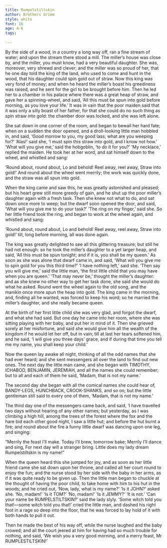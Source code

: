 ```yaml
---
title: Rumpelstiltskin
author: Brothers Grimm
style: white
font: 16
age: 4-6
tags:
  
---
```


By the side of a wood, in a country a long way off, ran a fine stream of water; and upon the stream there stood a mill. The miller’s house was close by, and the miller, you must know, had a very beautiful daughter. She was, moreover, very shrewd and clever; and the miller was so proud of her, that he one day told the king of the land, who used to come and hunt in the wood, that his daughter could spin gold out of straw. Now this king was very fond of money; and when he heard the miller’s boast his greediness was raised, and he sent for the girl to be brought before him. Then he led her to a chamber in his palace where there was a great heap of straw, and gave her a spinning-wheel, and said, ‘All this must be spun into gold before morning, as you love your life.’ It was in vain that the poor maiden said that it was only a silly boast of her father, for that she could do no such thing as spin straw into gold: the chamber door was locked, and she was left alone.

She sat down in one corner of the room, and began to bewail her hard fate; when on a sudden the door opened, and a droll-looking little man hobbled in, and said, ‘Good morrow to you, my good lass; what are you weeping for?’ ‘Alas!’ said she, ‘I must spin this straw into gold, and I know not how.’ ‘What will you give me,’ said the hobgoblin, ‘to do it for you?’ ‘My necklace,’ replied the maiden. He took her at her word, and sat himself down to the wheel, and whistled and sang:

 ‘Round about, round about,
    Lo and behold!
  Reel away, reel away,
    Straw into gold!’
And round about the wheel went merrily; the work was quickly done, and the straw was all spun into gold.

When the king came and saw this, he was greatly astonished and pleased; but his heart grew still more greedy of gain, and he shut up the poor miller’s daughter again with a fresh task. Then she knew not what to do, and sat down once more to weep; but the dwarf soon opened the door, and said, ‘What will you give me to do your task?’ ‘The ring on my finger,’ said she. So her little friend took the ring, and began to work at the wheel again, and whistled and sang:

 ‘Round about, round about,
    Lo and behold!
  Reel away, reel away,
    Straw into gold!’
till, long before morning, all was done again.

The king was greatly delighted to see all this glittering treasure; but still he had not enough: so he took the miller’s daughter to a yet larger heap, and said, ‘All this must be spun tonight; and if it is, you shall be my queen.’ As soon as she was alone that dwarf came in, and said, ‘What will you give me to spin gold for you this third time?’ ‘I have nothing left,’ said she. ‘Then say you will give me,’ said the little man, ‘the first little child that you may have when you are queen.’ ‘That may never be,’ thought the miller’s daughter: and as she knew no other way to get her task done, she said she would do what he asked. Round went the wheel again to the old song, and the manikin once more spun the heap into gold. The king came in the morning, and, finding all he wanted, was forced to keep his word; so he married the miller’s daughter, and she really became queen.

At the birth of her first little child she was very glad, and forgot the dwarf, and what she had said. But one day he came into her room, where she was sitting playing with her baby, and put her in mind of it. Then she grieved sorely at her misfortune, and said she would give him all the wealth of the kingdom if he would let her off, but in vain; till at last her tears softened him, and he said, ‘I will give you three days’ grace, and if during that time you tell me my name, you shall keep your child.’

Now the queen lay awake all night, thinking of all the odd names that she had ever heard; and she sent messengers all over the land to find out new ones. The next day the little man came, and she began with TIMOTHY, ICHABOD, BENJAMIN, JEREMIAH, and all the names she could remember; but to all and each of them he said, ‘Madam, that is not my name.’

The second day she began with all the comical names she could hear of, BANDY-LEGS, HUNCHBACK, CROOK-SHANKS, and so on; but the little gentleman still said to every one of them, ‘Madam, that is not my name.’

The third day one of the messengers came back, and said, ‘I have travelled two days without hearing of any other names; but yesterday, as I was climbing a high hill, among the trees of the forest where the fox and the hare bid each other good night, I saw a little hut; and before the hut burnt a fire; and round about the fire a funny little dwarf was dancing upon one leg, and singing:

  “Merrily the feast I’ll make.
  Today I’ll brew, tomorrow bake;
  Merrily I’ll dance and sing,
  For next day will a stranger bring.
  Little does my lady dream
  Rumpelstiltskin is my name!”
 
When the queen heard this she jumped for joy, and as soon as her little friend came she sat down upon her throne, and called all her court round to enjoy the fun; and the nurse stood by her side with the baby in her arms, as if it was quite ready to be given up. Then the little man began to chuckle at the thought of having the poor child, to take home with him to his hut in the woods; and he cried out, ‘Now, lady, what is my name?’ ‘Is it JOHN?’ asked she. ‘No, madam!’ ‘Is it TOM?’ ‘No, madam!’ ‘Is it JEMMY?’ ‘It is not.’ ‘Can your name be RUMPELSTILTSKIN?’ said the lady slyly. ‘Some witch told you that!—some witch told you that!’ cried the little man, and dashed his right foot in a rage so deep into the floor, that he was forced to lay hold of it with both hands to pull it out.



Then he made the best of his way off, while the nurse laughed and the baby crowed; and all the court jeered at him for having had so much trouble for nothing, and said, ‘We wish you a very good morning, and a merry feast, Mr RUMPLESTILTSKIN!’

